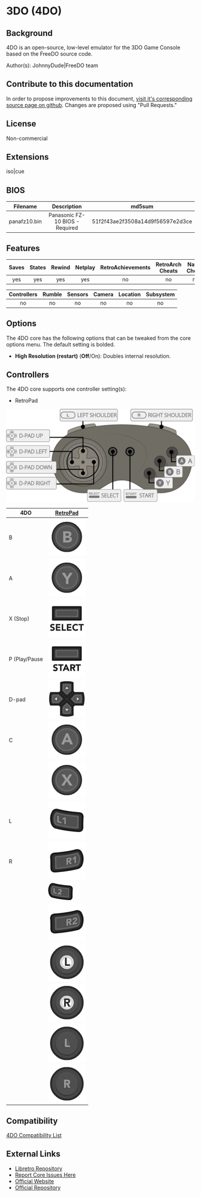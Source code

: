 # 3DO (4DO)

## Background

4DO is an open-source, low-level emulator for the 3DO Game Console based on the FreeDO source code.

Author(s): JohnnyDude|FreeDO team

## Contribute to this documentation

In order to propose improvements to this document, [visit it's corresponding source page on github](https://github.com/libretro/docs/tree/master/docs/library/4DO.md). Changes are proposed using "Pull Requests."

## License

Non-commercial

## Extensions

iso|cue

## BIOS

|   Filename   |      Description                |              md5sum              |
|:------------:|:-------------------------------:|:--------------------------------:|
| panafz10.bin | Panasonic FZ-10 BIOS - Required | 51f2f43ae2f3508a14d9f56597e2d3ce |

## Features

| Saves | States      | Rewind | Netplay | RetroAchievements | RetroArch Cheats | Native Cheats |
|:-----:|:-----------:|:------:|:-------:|:-----------------:|:----------------:|:-------------:|
|  yes  |     yes     |   yes  |   yes   |         no        |   no             | no            |

| Controllers     | Rumble | Sensors | Camera | Location | Subsystem     |
|:---------------:|:------:|:-------:|:------:|:--------:|:-------------:|
|        no       |   no   |    no   |   no   |    no    |       no      |

## Options

The 4DO core has the following options that can be tweaked from the core options menu. The default setting is bolded.

- **High Resolution (restart)** (**Off**/On): Doubles internal resolution.

## Controllers

The 4DO core supports one controller setting(s):

* RetroPad

![4do_retropad](images/Controllers/4do_retropad.png)

| 4DO           | [RetroPad](RetroPad)                                           |
|---------------|----------------------------------------------------------------|
| B             | ![RetroPad_B](images/RetroPad/Retro_B_Round.png)               |
| A             | ![RetroPad_Y](images/RetroPad/Retro_Y_Round.png)               |
| X (Stop)      |  ![RetroPad_Select](images/RetroPad/Retro_Select.png)          |
| P (Play/Pause | ![RetroPad_Start](images/RetroPad/Retro_Start.png)             |
| D-pad         |  ![RetroPad_Dpad](images/RetroPad/Retro_Dpad.png)              |
| C             | ![RetroPad_A](images/RetroPad/Retro_A_Round.png)               |
|               | ![RetroPad_X](images/RetroPad/Retro_X_Round.png)               |
| L             | ![RetroPad_L1](images/RetroPad/Retro_L1.png)                   |
| R             | ![RetroPad_R1](images/RetroPad/Retro_R1.png)                   |
|               | ![RetroPad_L2](images/RetroPad/Retro_L2_Temp.png)              |
|               | ![RetroPad_R2](images/RetroPad/Retro_R2.png)                   |
|               | ![RetroPad_L3](images/RetroPad/Retro_L3.png)                   |
|               | ![RetroPad_R3](images/RetroPad/Retro_R3.png)                   |
|               | ![RetroPad_Left_Stick](images/RetroPad/Retro_Left_Stick.png)   |
|               | ![RetroPad_Right_Stick](images/RetroPad/Retro_Right_Stick.png) |

## Compatibility

[4DO Compatibility List](http://wiki.fourdo.com/Compatibility_List)

## External Links

* [Libretro Repository](https://github.com/libretro/4do-libretro)
* [Report Core Issues Here](https://github.com/libretro/libretro-meta/issues)
* [Official Website](http://www.fourdo.com/)
* [Official Repository](https://sourceforge.net/projects/fourdo/)
